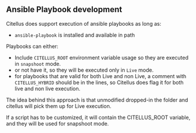 ## Ansible Playbook development

Citellus does support execution of ansible playbooks as long as:

- `ansible-playbook` is installed and available in path

Playbooks can either:

- Include `CITELLUS_ROOT` environment variable usage so they are executed in `snapshoot` mode.
- or not have it, so they will be executed only in `Live` mode.
- for playbooks that are valid for both Live and non Live, a comment with `CITELLUS_HYBRID` should be in the lines, so Citellus does flag it for both live and non live execution.

The idea behind this approach is that unmodified dropped-in the folder and citellus will pick them up for Live execution.

If a script has to be customized, it will contain the CITELLUS_ROOT variable, and they will be used for snapshoot mode.

